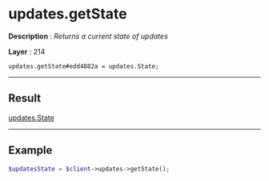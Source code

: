 # updates.getState

**Description** : *Returns a current state of updates*

**Layer** : 214

```tl
updates.getState#edd4882a = updates.State;
```

---

## Result

[updates.State](type/updates.State)

---

## Example

```php
$updatesState = $client->updates->getState();
```